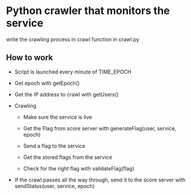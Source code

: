 # Python crawler that monitors the service

write the crawling process in crawl function in crawl.py

## How to work

- Script is launched every minute of TIME_EPOCH

- Get epoch with getEpoch()

- Get the IP address to crawl with getUsers()

- Crawling

  - Make sure the service is live

  - Get the Flag from score server with generateFlag(user, service, epoch)

  - Send a flag to the service

  - Get the stored flags from the service

  - Check for the right flag with validateFlag(flag)

- If the crawl passes all the way through, send it to the score server with sendStatus(user, service, epoch)
